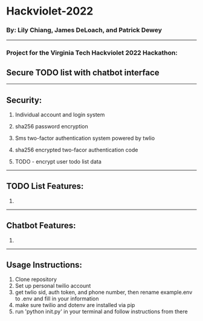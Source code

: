 # Hackviolet-2022  
### By: Lily Chiang, James DeLoach, and Patrick Dewey  
  
---  
  
### Project for the Virginia Tech Hackviolet 2022 Hackathon:  
  
## Secure TODO list with chatbot interface  

---

## Security:  
1) Individual account and login system  
2) sha256 password encryption  
3) Sms two-factor authentication system powered by twlio  
4) sha256 encrypted two-facor authentication code
   
5) TODO - encrypt user todo list data  
  
---  

## TODO List Features:  
1)  


---

## Chatbot Features:  
1)  


---  
## Usage Instructions:  
1) Clone repository  
2) Set up personal twilio account
3) get twlio sid, auth token, and phone number, then rename example.env to .env and fill in your information  
4) make sure twilio and dotenv are installed via pip
5) run 'python init.py' in your terminal and follow instructions from there

